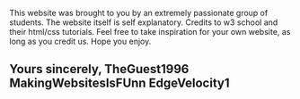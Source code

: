 This website was brought to you by an extremely passionate group of students.
The website itself is self explanatory.
Credits to w3 school and their html/css tutorials.
Feel free to take inspiration for your own website, as long as you credit us.
Hope you enjoy.

Yours sincerely,
TheGuest1996
MakingWebsitesIsFUnn
EdgeVelocity1
-
